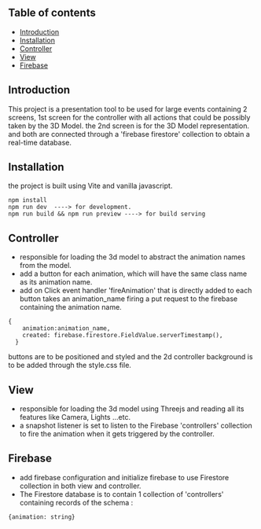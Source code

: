 ## Table of contents

- [Introduction](#Intro)
- [Installation](#Installation)
- [Controller](#Controller)
- [View](#View)
- [Firebase](#Firebase)

## Introduction

This project is a presentation tool to be used for large events containing 2 screens, 1st screen for the controller with all actions that could be possibly taken by the 3D Model. the 2nd screen is for the 3D Model representation. and both are connected through a 'firebase firestore' collection to obtain a real-time database.

## Installation

the project is built using Vite and vanilla javascript.

```
npm install
npm run dev  ----> for development.
npm run build && npm run preview ----> for build serving

```

## Controller

- responsible for loading the 3d model to abstract the animation names from the model.
- add a button for each animation, which will have the same class name as its animation name.
- add on Click event handler 'fireAnimation' that is directly added to each button takes an animation_name firing a put request to the firebase containing the animation name.

```
{
    animation:animation_name,
    created: firebase.firestore.FieldValue.serverTimestamp(),
  }
```

buttons are to be positioned and styled and the 2d controller background is to be added through the style.css file.

## View

- responsible for loading the 3d model using Threejs and reading all its features like Camera, Lights ...etc.
- a snapshot listener is set to listen to the Firebase 'controllers' collection to fire the animation when it gets triggered by the controller.

## Firebase
* add firebase configuration and initialize firebase to use Firestore collection in both view and controller.
* The Firestore database is to contain 1 collection of 'controllers' containing records of the schema : 
```
{animation: string}
```